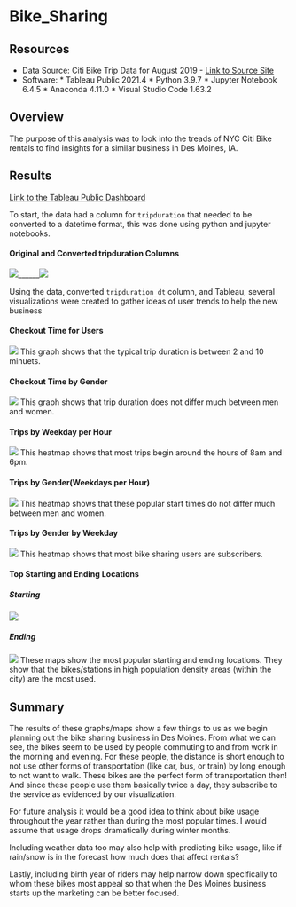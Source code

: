 # Bike_Sharing

## Resources
*   Data Source: Citi Bike Trip Data for August 2019 - [Link to Source Site](https://s3.amazonaws.com/tripdata/index.html)
*   Software:
        *   Tableau Public 2021.4
        *   Python 3.9.7
        *   Jupyter Notebook 6.4.5
        *   Anaconda 4.11.0
        *   Visual Studio Code 1.63.2

## Overview
The purpose of this analysis was to look into the treads of NYC Citi Bike rentals to find insights for a similar business in Des Moines, IA.

## Results

[Link to the Tableau Public Dashboard](https://public.tableau.com/app/profile/kevin.d.brian/viz/Bike_Sharing_16491210938780/Story1?publish=yes)

To start, the data had a column for `tripduration` that needed to be converted to a datetime format, this was done using python and jupyter notebooks.

#### Original and Converted tripduration Columns        
![](img/og_tripduration.png)______![](img/tripduration_dt.png)

Using the data, converted `tripduration_dt` column, and Tableau, several visualizations were created to gather ideas of user trends to help the new business

#### Checkout Time for Users
![](img/checkout_time_for_users.png)
This graph shows that the typical trip duration is between 2 and 10 minuets.

#### Checkout Time by Gender
![](img/checkout_times_by_gender.png)
This graph shows that trip duration does not differ much between men and women. 

#### Trips by Weekday per Hour
![](img/Trips_by_Weekday_per_Hour.png)
This heatmap shows that most trips begin around the hours of 8am and 6pm.

#### Trips by Gender(Weekdays per Hour)
![](img/trips_by_gender_(weekdays_per_hour).png)
This heatmap shows that these popular start times do not differ much between men and women.

#### Trips by Gender by Weekday
![](img/user_trips_by_gender_by_weekday.png)
This heatmap shows that most bike sharing users are subscribers.

#### Top Starting and Ending Locations
##### Starting
![](img/top_starting_locations.png)
##### Ending
![](img/top_ending_locations.png)
These maps show the most popular starting and ending locations. They show that the bikes/stations in high population density areas (within the city) are the most used.

## Summary

The results of these graphs/maps show a few things to us as we begin planning out the bike sharing business in Des Moines. From what we can see, the bikes seem to be used by people commuting to and from work in the morning and evening. For these people, the distance is short enough to not use other forms of transportation (like car, bus, or train) by long enough to not want to walk. These bikes are the perfect form of transportation then! And since these people use them basically twice a day, they subscribe to the service as evidenced by our visualization.

For future analysis it would be a good idea to think about bike usage throughout the year rather than during the most popular times. I would assume that usage drops dramatically during winter months. 

Including weather data too may also help with predicting bike usage, like if rain/snow is in the forecast how much does that affect rentals? 

Lastly, including birth year of riders may help narrow down specifically to whom these bikes most appeal so that when the Des Moines business starts up the marketing can be better focused.
